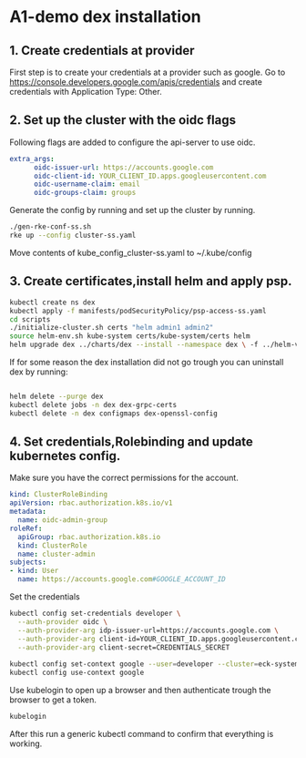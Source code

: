 # A1-demo dex installation 

## 1. Create credentials at provider

First step is to create your credentials at a provider such as google. Go to https://console.developers.google.com/apis/credentials  and  create credentials with Application Type: Other.
    
## 2. Set up the cluster with the oidc flags

Following flags are added to configure the api-server to use oidc.

```yaml
extra_args:
      oidc-issuer-url: https://accounts.google.com
      oidc-client-id: YOUR_CLIENT_ID.apps.googleusercontent.com
      oidc-username-claim: email
      oidc-groups-claim: groups
```
Generate the config by running and set up the cluster by running.
``` sh
./gen-rke-conf-ss.sh 
rke up --config cluster-ss.yaml
```
Move contents of kube_config_cluster-ss.yaml to ~/.kube/config

## 3. Create certificates,install helm and apply psp.

``` sh
kubectl create ns dex
kubectl apply -f manifests/podSecurityPolicy/psp-access-ss.yaml
cd scripts
./initialize-cluster.sh certs "helm admin1 admin2"
source helm-env.sh kube-system certs/kube-system/certs helm
helm upgrade dex ../charts/dex --install --namespace dex \ -f ../helm-values/dex-values.yaml
``` 
If for some reason the dex installation did not go trough you can uninstall dex by running:

``` sh

helm delete --purge dex
kubectl delete jobs -n dex dex-grpc-certs 
kubectl delete -n dex configmaps dex-openssl-config 
``` 

## 4. Set credentials,Rolebinding and update kubernetes config.

Make sure you have the correct permissions for the account. 

```yaml
kind: ClusterRoleBinding
apiVersion: rbac.authorization.k8s.io/v1
metadata:
  name: oidc-admin-group
roleRef:
  apiGroup: rbac.authorization.k8s.io
  kind: ClusterRole
  name: cluster-admin
subjects:
- kind: User
  name: https://accounts.google.com#GOOGLE_ACCOUNT_ID
```

Set the credentials

``` sh
kubectl config set-credentials developer \
  --auth-provider oidc \
  --auth-provider-arg idp-issuer-url=https://accounts.google.com \
  --auth-provider-arg client-id=YOUR_CLIENT_ID.apps.googleusercontent.com \
  --auth-provider-arg client-secret=CREDENTIALS_SECRET
  
kubectl config set-context google --user=developer --cluster=eck-system-services
kubectl config use-context google
``` 

Use kubelogin to open up a browser and then authenticate trough the browser to get a token.

``` sh
kubelogin
``` 
After this run a generic kubectl command to confirm  that everything is working. 




